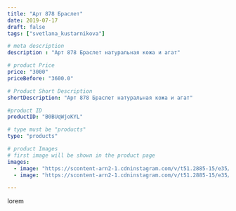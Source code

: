 ```yaml
---
title: "Арт 878 Браслет"
date: 2019-07-17
draft: false
tags: ["svetlana_kustarnikova"]

# meta description
description : "Арт 878 Браслет натуральная кожа и агат"

# product Price
price: "3000"
priceBefore: "3600.0"

# Product Short Description
shortDescription: "Арт 878 Браслет натуральная кожа и агат"

#product ID
productID: "B0BUqWjoKYL"

# type must be "products"
type: "products"

# product Images
# first image will be shown in the product page
images:
  - image: "https://scontent-arn2-1.cdninstagram.com/v/t51.2885-15/e35/s1080x1080/66454977_1403784886450574_2040313654286915821_n.jpg?tp=1&_nc_ht=scontent-arn2-1.cdninstagram.com&_nc_cat=102&_nc_ohc=I8wZP-ZZfFkAX_VFSOc&oh=040e5dda6c648cb4c5053df48d735fdc&oe=606D4F2F&ig_cache_key=MjA5MDA0MjU2NzEyODM1MDIwMQ%3D%3D.2"
  - image: "https://scontent-arn2-1.cdninstagram.com/v/t51.2885-15/e35/s1080x1080/66697257_157787155361073_8872565278763883604_n.jpg?tp=1&_nc_ht=scontent-arn2-1.cdninstagram.com&_nc_cat=109&_nc_ohc=89k3ZvLNIlcAX8I3Gis&oh=3f50dbcf7bd9cb93e09622b7e2b4b1ba&oe=606CE402&ig_cache_key=MjA5MDA0MjU2NzExMTY0ODczMA%3D%3D.2"

---
```

lorem

